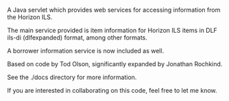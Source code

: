 A Java servlet which provides web services for accessing information from the Horizon ILS.

The main service provided is item information for Horizon ILS items in DLF ils-di (dlfexpanded) format, among other formats.

A borrower information service is now included as well.

Based on code by Tod Olson, significantly expanded by Jonathan Rochkind.

See the ./docs directory for more information. 

If you are interested in collaborating on this code, feel free to let me know.